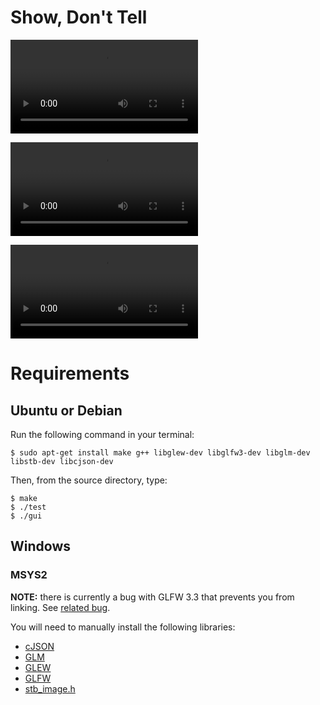 # Show, Don't Tell

![Exploring the Earth, the Moon and Jupiter](media/explore.ogv)

![Observing how the phases of the Moon work](media/moon.ogv)

![Piloting a spaceship in orbit](media/spaceship.ogv)

# Requirements

## Ubuntu or Debian

Run the following command in your terminal:

```
$ sudo apt-get install make g++ libglew-dev libglfw3-dev libglm-dev libstb-dev libcjson-dev
```

Then, from the source directory, type:

```
$ make
$ ./test
$ ./gui
```

## Windows

### MSYS2

**NOTE:** there is currently a bug with GLFW 3.3 that prevents you from
linking. See [related bug](https://github.com/glfw/glfw/issues/1547).

You will need to manually install the following libraries:

- [cJSON](https://github.com/DaveGamble/cJSON/)
- [GLM](https://github.com/g-truc/glm/)
- [GLEW](https://github.com/nigels-com/glew/)
- [GLFW](https://github.com/glfw/glfw/)
- [stb_image.h](https://github.com/nothings/stb/blob/master/stb_image.h)
